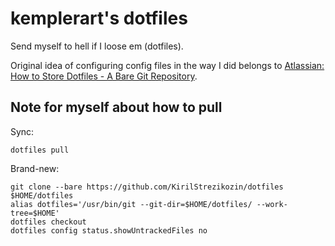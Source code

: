 # kemplerart's dotfiles

Send myself to hell if I loose em (dotfiles).

Original idea of configuring config files in the way I did belongs to [Atlassian: How to Store Dotfiles - A Bare Git Repository](https://www.atlassian.com/git/tutorials/dotfiles).

## Note for myself about how to pull

Sync:
```
dotfiles pull
```

Brand-new:

```
git clone --bare https://github.com/KirilStrezikozin/dotfiles $HOME/dotfiles
alias dotfiles='/usr/bin/git --git-dir=$HOME/dotfiles/ --work-tree=$HOME'
dotfiles checkout
dotfiles config status.showUntrackedFiles no
```

